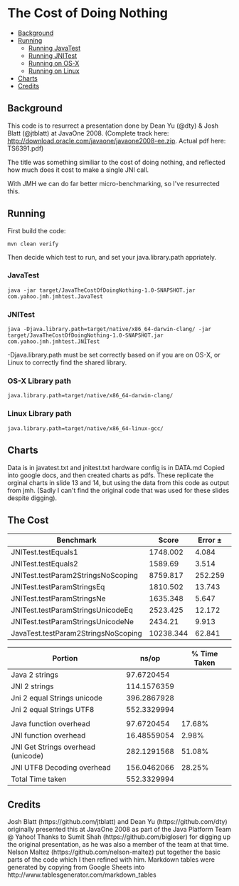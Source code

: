 The Cost of Doing Nothing
================

*   [Background](#Background)
*   [Running](#Running)
    *   [Running JavaTest](#JavaTest)
    *   [Running JNITest](#JNITest)
    *   [Running on OS-X](#osx)
    *   [Running on Linux](#linux)
*   [Charts](#Charts)
*   [Credits](#Credits)

<h2 id="Background">Background</h2>

This code is to resurrect a presentation done by Dean Yu (@dty) & Josh Blatt (@jtblatt) at JavaOne 2008.
(Complete track here: http://download.oracle.com/javaone/javaone2008-ee.zip.  Actual pdf here: TS6391.pdf)

The title was something similiar to the cost of doing nothing, and reflected how much does 
it cost to make a single JNI call.

With JMH we can do far better micro-benchmarking, so I've resurrected this.

<h2 id="Running">Running</h2>
First build the code: 

```
mvn clean verify
```

Then decide which test to run, and set your java.library.path appriately.


<h3 id="JavaTest">JavaTest</h3>

```
java -jar target/JavaTheCostOfDoingNothing-1.0-SNAPSHOT.jar com.yahoo.jmh.jmhtest.JavaTest 
```

<h3 id="JNITest">JNITest</h3>

```
java -Djava.library.path=target/native/x86_64-darwin-clang/ -jar target/JavaTheCostOfDoingNothing-1.0-SNAPSHOT.jar com.yahoo.jmh.jmhtest.JNITest 
```

-Djava.library.path must be set correctly based on if you are on OS-X, or Linux to correctly find the shared library.

<h3 id="osx">OS-X Library path</h3>

```
java.library.path=target/native/x86_64-darwin-clang/
```

<h3 id="linux">Linux Library path</h3>

```
java.library.path=target/native/x86_64-linux-gcc/
```

<h2 id="Charts">Charts</h2>
Data is in javatest.txt and jnitest.txt
hardware config is in DATA.md
Copied into google docs, and then created charts as pdfs.
These replicate the orginal charts in slide 13 and 14, but using the data from this code as output from jmh.
(Sadly I can't find the original code that was used for these slides despite digging).

<h2 id="TheCost">The Cost</h2>

| Benchmark                           | Score       | Error ± |           |           | avg       | avg ns/op   |
|-------------------------------------|-------------|---------|-----------|-----------|-----------|-------------|
| JNITest.testEquals1                 | 1748.002    | 4.084   | 1743.918  | 1752.086  | 1748.002  | 572.0817253 |
| JNITest.testEquals2                 | 1589.69     | 3.514   | 1586.176  | 1593.204  | 1589.69   | 629.0534633 |
| JNITest.testParam2StringsNoScoping  | 8759.817    | 252.259 | 8507.558  | 9012.076  | 8759.817  | 114.1576359 |
| JNITest.testParamStringsEq          | 1810.502    | 13.743  | 1796.759  | 1824.245  | 1810.502  | 552.3329994 |
| JNITest.testParamStringsNe          | 1635.348    | 5.647   | 1629.701  | 1640.995  | 1635.348  | 611.490643  |
| JNITest.testParamStringsUnicodeEq   | 2523.425    | 12.172  | 2511.253  | 2535.597  | 2523.425  | 396.2867928 |
| JNITest.testParamStringsUnicodeNe   | 2434.21     | 9.913   | 2424.297  | 2444.123  | 2434.21   | 410.8108996 |
| JavaTest.testParam2StringsNoScoping | 10238.344   | 62.841  | 10175.503 | 10301.185 | 10238.344 | 97.6720454  |


| Portion                            | ns/op       | % Time Taken |
|------------------------------------|-------------|--------------|
| Java 2 strings                     | 97.6720454  |              |
| JNI 2 strings                      | 114.1576359 |              |
| Jni 2 equal Strings unicode        | 396.2867928 |              |
| Jni 2 equal Strings UTF8           | 552.3329994 |              |
|                                    |             |              |
| Java function overhead             | 97.6720454  | 17.68%       |
| JNI function overhead              | 16.48559054 | 2.98%        |
| JNI Get Strings overhead (unicode) | 282.1291568 | 51.08%       |
| JNI UTF8 Decoding overhead         | 156.0462066 | 28.25%       |
| Total Time taken                   | 552.3329994 |              |


<h2 id="Credits">Credits</h2>
Josh Blatt (https://github.com/jtblatt) and Dean Yu (https://github.com/dty) originally presented this at JavaOne 2008 as part of the Java Platform Team @ Yahoo!
Thanks to Sumit Shah (https://github.com/bigloser) for digging up the original presentation, as he was also a member of the team at that time.
Nelson Maltez (https://github.com/nelson-maltez) put together the basic parts of the code which I then refined with him.
Markdown tables were generated by copying from Google Sheets into http://www.tablesgenerator.com/markdown_tables
